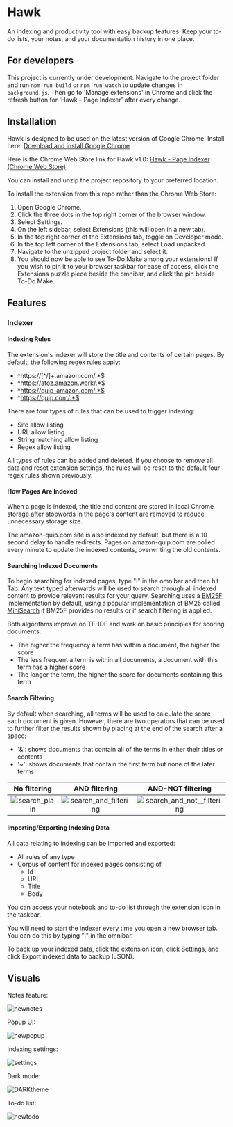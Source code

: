 # Hawk

An indexing and productivity tool with easy backup features. Keep your to-do lists, your notes, and your documentation history in one place.

## For developers
This project is currently under development. Navigate to the project folder and run `npm run build` or `npm run watch` to update changes in `background.js`. Then go to 'Manage extensions' in Chrome and click the refresh button for 'Hawk - Page Indexer' after every change.

## Installation

Hawk is designed to be used on the latest version of Google Chrome. Install here: <a href="https://support.google.com/chrome/answer/95346?hl=en-GB&co=GENIE.Platform%3DDesktop#zippy=">Download and install Google Chrome</a>

Here is the Chrome Web Store link for Hawk v1.0: <a href="https://chromewebstore.google.com/detail/hawk-page-indexer/dmkfnkkgnjehlppknbpjhgbfeknmafde">Hawk - Page Indexer (Chrome Web Store)</a>

You can install and unzip the project repository to your preferred location.

To install the extension from this repo rather than the Chrome Web Store:

1. Open Google Chrome.
2. Click the three dots in the top right corner of the browser window.
3. Select Settings.
4. On the left sidebar, select Extensions (this will open in a new tab).
5. In the top right corner of the Extensions tab, toggle on Developer mode.
6. In the top left corner of the Extensions tab, select Load unpacked.
7. Navigate to the unzipped project folder and select it.
8. You should now be able to see To-Do Make among your extensions! If you wish to pin it to your browser taskbar for ease of access, click the Extensions puzzle piece beside the omnibar, and click the pin beside To-Do Make.

## Features

### Indexer

#### Indexing Rules

The extension's indexer will store the title and contents of certain pages. By default, the following regex rules apply:

- ^https://[^/]+.amazon.com/.\*$
- ^https://atoz.amazon.work/.*$
- ^https://quip-amazon.com/.*$
- ^https://quip.com/.*$

There are four types of rules that can be used to trigger indexing:

- Site allow listing
- URL allow listing
- String matching allow listing
- Regex allow listing

All types of rules can be added and deleted. If you choose to remove all data and reset extension settings, the rules will be reset to the default four regex rules shown previously.

#### How Pages Are Indexed

When a page is indexed, the title and content are stored in local Chrome storage after stopwords in the page's content are removed to reduce unnecessary storage size.

The amazon-quip.com site is also indexed by default, but there is a 10 second delay to handle redirects. Pages on amazon-quip.com are polled every minute to update the indexed contents, overwriting the old contents.

#### Searching Indexed Documents

To begin searching for indexed pages, type "i" in the omnibar and then hit Tab. Any text typed afterwards will be used to search through all indexed content to provide relevant results for your query. Searching uses a [BM25F](https://github.com/winkjs/wink-bm25-text-search) implementation by default, using a popular implementation of BM25 called [MiniSearch](https://github.com/lucaong/minisearch/blob/master/DESIGN_DOCUMENT.md) if BM25F provides no results or if search filtering is applied.

Both algorithms improve on TF-IDF and work on basic principles for scoring documents:

- The higher the frequency a term has within a document, the higher the score
- The less frequent a term is within all documents, a document with this term has a higher score
- The longer the term, the higher the score for documents containing this term

#### Search Filtering

By default when searching, all terms will be used to calculate the score each document is given. However, there are two operators that can be used to further filter the results shown by placing at the end of the search after a space:

- '&': shows documents that contain all of the terms in either their titles or contents
- '~': shows documents that contain the first term but none of the later terms

|                   No filtering                    |                           AND filtering                           |                             AND-NOT filtering                              |
| :-----------------------------------------------: | :---------------------------------------------------------------: | :------------------------------------------------------------------------: |
| ![search_plain](uploads/indexer/search_plain.png) | ![search_and_filtering](uploads/indexer/search_and_filtering.png) | ![search_and_not__filtering](uploads/indexer/search_and_not_filtering.png) |

#### Importing/Exporting Indexing Data

All data relating to indexing can be imported and exported:

- All rules of any type
- Corpus of content for indexed pages consisting of
  - Id
  - URL
  - Title
  - Body

You can access your notebook and to-do list through the extension icon in the taskbar.

You will need to start the indexer every time you open a new browser tab. You can do this by typing "i" in the omnibar.

To back up your indexed data, click the extension icon, click Settings, and click Export indexed data to backup (JSON).

## Visuals

Notes feature:

![newnotes](/uploads/dd5a8974175f2976b4764f34b84cdbf5/newnotes.png)

Popup UI:

![newpopup](/uploads/2ba01b6468662b2c5faf156c58f46151/newpopup.png)

Indexing settings:

![settings](/uploads/bc8a56ffadcab641115b1fd03562b94a/settings.png)

Dark mode:

![DARKtheme](/uploads/3bbcf4f743ebe232a3c4b5125c27fea6/DARKtheme.png)

To-do list:

![newtodo](/uploads/ec72de6569814829d49363aa5840a2bd/newtodo.png)
